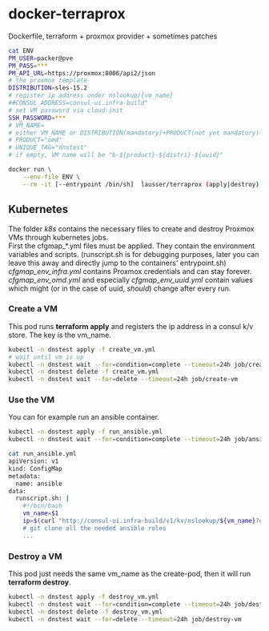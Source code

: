 # docker-terraprox
Dockerfile, terraform + proxmox provider + sometimes patches

```bash
cat ENV
PM_USER=packer@pve
PM_PASS=***
PM_API_URL=https://proxmox:8006/api2/json
# the proxmox template
DISTRIBUTION=sles-15.2
# register ip address under nslookup/{vm_name}
##CONSUL_ADDRESS=consul-ui.infra-build"
# set VM password via cloud-init
SSH_PASSWORD=***
# VM_NAME=
# either VM_NAME or DISTRIBUTION(mandatory)+PRODUCT(not yet mandatory)+UNIQUE_TAG
# PRODUCT="omd"
# UNIQUE_TAG="dnstest"
# if empty, VM name will be "b-${product}-${distri}-${uuid}"

docker run \
    --env-file ENV \
    --rm -it [--entrypoint /bin/sh]  lausser/terraprox (apply|destroy)

```

## Kubernetes

The folder *k8s* contains the necessary files to create and destroy Proxmox VMs through kubernetes jobs.  
First the cfgmap_*.yml files must be applied. They contain the environment variables and scripts. (runscript.sh is for debugging purposes, later you can leave this away and directly jump to the containers' entrypoint.sh)  
*cfgmap_env_infra.yml* contains Proxmox credentials and can stay forever. *cfgmap_env_omd.yml* and especially *cfgmap_env_uuid.yml* contain values which might (or in the case of uuid, *should*) change after every run.

### Create a VM
This pod runs **terraform apply** and registers the ip address in a consul k/v store. The key is the vm_name.

```bash
kubectl -n dnstest apply -f create_vm.yml
# wait until vm is up
kubectl -n dnstest wait --for=condition=complete --timeout=24h job/create-vm
kubectl -n dnstest delete -f create_vm.yml
kubectl -n dnstest wait --for=delete --timeout=24h job/create-vm
```

### Use the VM
You can for example run an ansible container.
```bash
kubectl -n dnstest apply -f run_ansible.yml
kubectl -n dnstest wait --for=condition=complete --timeout=24h job/ansible

cat run_ansible.yml
apiVersion: v1
kind: ConfigMap
metadata:
  name: ansible
data:
  runscript.sh: |
    #!/bin/bash
    vm_name=$1
    ip=$(curl "http://consul-ui.infra-build/v1/kv/nslookup/${vm_name}?dc=dc1&raw=1)
    # git clone all the needed ansible roles
    ...
```

### Destroy a VM
This pod just needs the same vm_name as the create-pod, then it will run **terraform destroy**.
```bash
kubectl -n dnstest apply -f destroy_vm.yml
kubectl -n dnstest wait --for=condition=complete --timeout=24h job/destroy-vm
kubectl -n dnstest delete -f destroy_vm.yml
kubectl -n dnstest wait --for=delete --timeout=24h job/destroy-vm
```



